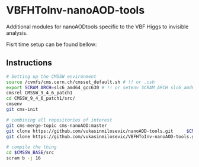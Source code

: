 # VBFHToInv-nanoAOD-tools
Additional modules for nanoAODtools specific to the VBF Higgs to invisible analysis.

Fisrt time setup can be found bellow:

## Instructions

```bash
# Setting up the CMSSW environment
source /cvmfs/cms.cern.ch/cmsset_default.sh # !! or .csh
export SCRAM_ARCH=slc6_amd64_gcc630 # !! or setenv SCRAM_ARCH slc6_amd64_gcc630
cmsrel CMSSW_9_4_6_patch1
cd CMSSW_9_4_6_patch1/src/
cmsenv
git cms-init

# combining all repositories of interest
git cms-merge-topic cms-nanoAOD:master
git clone https://github.com/vukasinmilosevic/nanoAOD-tools.git     $CMSSW_BASE/src/PhysicsTools/NanoAODTools
git clone https://github.com/vukasinmilosevic/VBFHToInv-nanoAOD-tools.git $CMSSW_BASE/src/VBFHToInv/NanoAODTools

# compile the thing
cd $CMSSW_BASE/src
scram b -j 16
```


